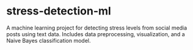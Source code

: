 # stress-detection-ml
A machine learning project for detecting stress levels from social media posts using text data. Includes data preprocessing, visualization, and a Naive Bayes classification model.
